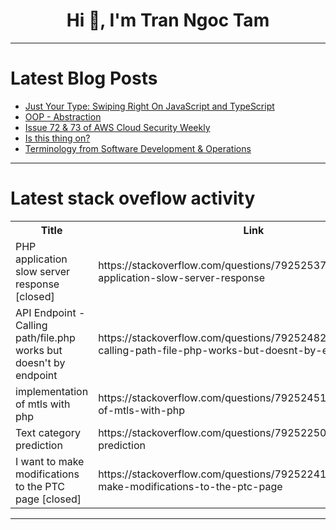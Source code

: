 <h1 align="center">Hi 👋, I'm Tran Ngoc Tam</h1>

---

# Latest Blog Posts 
<!-- BLOG-POST-LIST:START -->
- [Just Your Type: Swiping Right On JavaScript and TypeScript](https://dev.to/nicole_santiago_a92dfb3d5/just-your-type-choosing-between-javascript-and-typescript-1495)
- [OOP - Abstraction](https://dev.to/sivan2503/oop-abstraction-295k)
- [Issue 72 &amp; 73 of AWS Cloud Security Weekly](https://dev.to/aws-builders/issue-72-73-of-aws-cloud-security-weekly-2ic8)
- [Is this thing on?](https://dev.to/jhitze/is-this-thing-on-20k4)
- [Terminology from Software Development &amp; Operations](https://dev.to/nyong_godwill_e7dfb3c04a7/terminology-from-software-development-operations-1ahn)
<!-- BLOG-POST-LIST:END -->

---

# Latest stack oveflow activity
<table>
  <tr><th>Title</th><th>Link</th></tr>
  <!-- STACKOVERFLOW:START --><tr><td>PHP application slow server response [closed]</td><td>https://stackoverflow.com/questions/79252537/php-application-slow-server-response</td></tr><tr><td>API Endpoint - Calling path/file.php works but doesn&#39;t by endpoint</td><td>https://stackoverflow.com/questions/79252482/api-endpoint-calling-path-file-php-works-but-doesnt-by-endpoint</td></tr><tr><td>implementation of mtls with php</td><td>https://stackoverflow.com/questions/79252451/implementation-of-mtls-with-php</td></tr><tr><td>Text category prediction</td><td>https://stackoverflow.com/questions/79252250/text-category-prediction</td></tr><tr><td>I want to make modifications to the PTC page [closed]</td><td>https://stackoverflow.com/questions/79252241/i-want-to-make-modifications-to-the-ptc-page</td></tr><!-- STACKOVERFLOW:END -->
</table>

---


